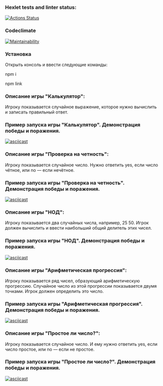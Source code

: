 ### Hexlet tests and linter status:
[![Actions Status](https://github.com/GeorgyKomkov/frontend-project-44/workflows/hexlet-check/badge.svg)](https://github.com/GeorgyKomkov/frontend-project-44/actions)
### Codeclimate
[![Maintainability](https://api.codeclimate.com/v1/badges/d9da70fb7c11dbb864d2/maintainability)](https://codeclimate.com/github/GeorgyKomkov/frontend-project-44/maintainability)
 ### Установка
Открыть консоль и ввести следующие команды:

npm i

npm link

### Описание игры "Калькулятор":
Игроку показывается случайное выражение, которое нужно вычислить и записать правильный ответ.
### Пример запуска игры "Калькулятор". Демонстрация победы и поражения.

 

[![asciicast](https://asciinema.org/a/8reDZZcmUBw0OfkAMT8T3rbK7.png)]( https://asciinema.org/a/BBNlT8ZTkTFJQKGdp7vqvzzB8)

 

### Описание игры "Проверка на четность":
Игроку показывается случайное число. Нужно ответить yes, если число чётное, или no — если нечётное.
### Пример запуска игры "Проверка на четность". Демонстрация победы и поражения.
 

[![asciicast](https://asciinema.org/a/gUVUIkbHHmiGZOR4g2kYv830g.png)]( https://asciinema.org/a/gUVUIkbHHmiGZOR4g2kYv830g)



### Описание игры "НОД":
Игроку показывается два случайных числа, например, 25 50. Игрок должен вычислить и ввести наибольший общий делитель этих чисел.
### Пример запуска игры "НОД". Демонстрация победы и поражения.

 

[![asciicast](https://asciinema.org/a/Ue8xdIN5QmRoZWXqMdSrvoXii.png)]( https://asciinema.org/a/Ue8xdIN5QmRoZWXqMdSrvoXii)

### Описание игры "Арифметическая прогрессия":
Игроку показывается ряд чисел, образующий арифметическую прогрессию. Случайное число из этой прогрессии показывается двумя точками. Игрок должен определить это число.
### Пример запуска игры "Арифметическая прогрессия". Демонстрация победы и поражения.

 
[![asciicast](https://asciinema.org/a/qaHGOpU3DL0LiVkgXHSze1zE0.png)](https://asciinema.org/a/qaHGOpU3DL0LiVkgXHSze1zE0)


### Описание игры "Простое ли число?":
Игроку показывается случайное число. И ему нужно ответить yes, если число простое, или no — если не простое.
### Пример запуска игры "Простое ли число?". Демонстрация победы и поражения.

 

[![asciicast](https://asciinema.org/a/m3B99IprZq55SOlJt4IwOodj1.png)](https://asciinema.org/a/m3B99IprZq55SOlJt4IwOodj1)
  
